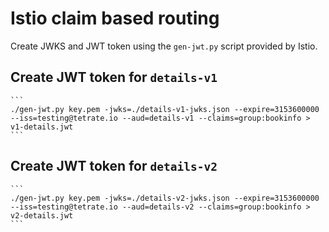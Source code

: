 # Istio claim based routing

Create JWKS and JWT token using the `gen-jwt.py` script provided by Istio.

## Create JWT token for `details-v1`

    ```
    ./gen-jwt.py key.pem -jwks=./details-v1-jwks.json --expire=3153600000 --iss=testing@tetrate.io --aud=details-v1 --claims=group:bookinfo > v1-details.jwt
    ```

## Create JWT token for `details-v2`

    ```
    ./gen-jwt.py key.pem -jwks=./details-v2-jwks.json --expire=3153600000 --iss=testing@tetrate.io --aud=details-v2 --claims=group:bookinfo > v2-details.jwt
    ```
